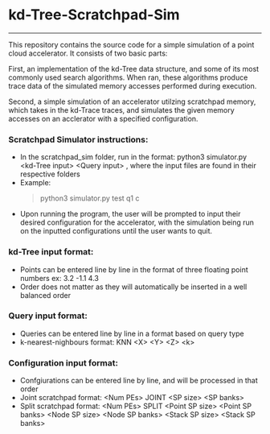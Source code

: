 # kd-Tree-Scratchpad-Sim
---
This repository contains the source code for a simple simulation of a point cloud accelerator. It consists of two basic parts:

First, an implementation of the kd-Tree data structure, and some of its most commonly used search algorithms. When ran, these algorithms produce trace data of the simulated memory accesses performed during execution.    

Second, a simple simulation of an accelerator utilzing scratchpad memory, which takes in the kd-Trace traces, and simulates the given memory accesses on an acclerator with a specified configuration.  



### Scratchpad Simulator instructions:
- In the scratchpad_sim folder, run in the format:
  python3 simulator.py \<kd-Tree input> \<Query input> <Config Input>, where the input files are found in their respective folders  
- Example:  
  > python3 simulator.py test q1 c
- Upon running the program, the user will be prompted to input their desired configuration for the accelerator, with the simulation being run on the inputted    configurations until the user wants to quit.
  
 ### kd-Tree input format:
- Points can be entered line by line in the format of three floating point numbers ex: 3.2 -1.1 4.3  
- Order does not matter as they will automatically be inserted in a well balanced order
  
 ### Query input format:
- Queries can be entered line by line in a format based on query type
- k-nearest-nighbours format: KNN \<X\> \<Y\> \<Z\> \<k\>
  
 ### Configuration input format:
- Confgiurations can be entered line by line, and will be processed in that order
- Joint scratchpad format: \<Num PEs> JOINT \<SP size> \<SP banks>
- Split scratchpad format: \<Num PEs> SPLIT \<Point SP size> \<Point SP banks> \<Node SP size> \<Node SP banks> \<Stack SP size> \<Stack SP banks>
  
  
